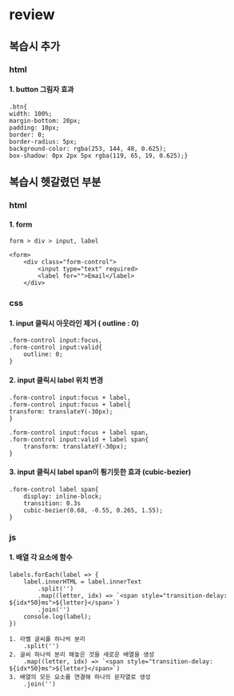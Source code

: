 # review

## 복습시 추가

### html

#### 1. button 그림자 효과

    .btn{
    width: 100%;
    margin-bottom: 20px;
    padding: 10px;
    border: 0;
    border-radius: 5px;
    background-color: rgba(253, 144, 48, 0.625);
    box-shadow: 0px 2px 5px rgba(119, 65, 19, 0.625);}

## 복습시 헷갈렸던 부분

### html

#### 1. form

    form > div > input, label

    <form>
        <div class="form-control">
            <input type="text" required>
            <label for="">Email</label>
        </div>

### css

#### 1. input 클릭시 아웃라인 제거 ( outline : 0)

    .form-control input:focus,
    .form-control input:valid{
        outline: 0;
    }

#### 2. input 클릭시 label 위치 변경

    .form-control input:focus + label,
    .form-control input:focus + label{
    transform: translateY(-30px);
    }

    .form-control input:focus + label span,
    .form-control input:valid + label span{
        transform: translateY(-30px);
    }

#### 3. input 클릭시 label span이 튕기듯한 효과 (cubic-bezier)

    .form-control label span{
        display: inline-block;
        transition: 0.3s
        cubic-bezier(0.68, -0.55, 0.265, 1.55);
    }

### js

#### 1. 배열 각 요소에 함수

    labels.forEach(label => {
        label.innerHTML = label.innerText
            .split('')
            .map((letter, idx) => `<span style="transition-delay: ${idx*50}ms">${letter}</span>`)
            .join('')
        console.log(label);
    })

    1. 라벨 글씨를 하나씩 분리
        .split('')
    2. 글씨 하나씩 분리 해놓은 것을 새로운 배열을 생성
        .map((letter, idx) => `<span style="transition-delay: ${idx*50}ms">${letter}</span>`)
    3. 배열의 모든 요소를 연결해 하나의 문자열로 생성
        .join('')
